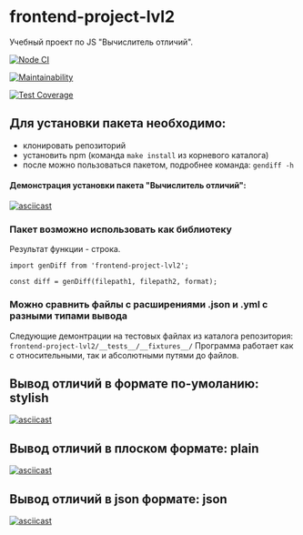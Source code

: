 # frontend-project-lvl2
Учебный проект по JS "Вычислитель отличий".

[![Node CI](https://github.com/vaideska/frontend-project-lvl2/workflows/Node%20CI/badge.svg?branch=master&kill_cache=1)](https://github.com/vaideska/frontend-project-lvl2/actions)

[![Maintainability](https://api.codeclimate.com/v1/badges/7c8b223430257fd96a46/maintainability)](https://codeclimate.com/github/vaideska/frontend-project-lvl2/maintainability)

[![Test Coverage](https://api.codeclimate.com/v1/badges/7c8b223430257fd96a46/test_coverage)](https://codeclimate.com/github/vaideska/frontend-project-lvl2/test_coverage)

## Для установки пакета необходимо:
- клонировать репозиторий
- установить npm (команда `make install` из корневого каталога)
- после можно пользоваться пакетом, подробнее команда: `gendiff -h`

#### Демонстрация установки пакета "Вычислитель отличий":

[![asciicast](https://asciinema.org/a/KoGvhhjKS0ySG8lJr2g2obUel.svg)](https://asciinema.org/a/KoGvhhjKS0ySG8lJr2g2obUel)

### Пакет возможно использовать как библиотеку
Результат функции - строка.

`import genDiff from 'frontend-project-lvl2';`


`const diff = genDiff(filepath1, filepath2, format);`

### Можно сравнить файлы с расширениями .json и .yml с разными типами вывода
Следующие демонтрации на тестовых файлах из каталога репозитория: `frontend-project-lvl2/__tests__/__fixtures__/`
Программа работает как с относительными, так и абсолютными путями до файлов.

## Вывод отличий в формате по-умоланию: stylish

[![asciicast](https://asciinema.org/a/CMGYBA9pLJgulJEjPqGyNnoYG.svg)](https://asciinema.org/a/CMGYBA9pLJgulJEjPqGyNnoYG)

## Вывод отличий в плоском формате: plain

[![asciicast](https://asciinema.org/a/T14CRTfLSRt4JwH0IRzh1zb28.svg)](https://asciinema.org/a/T14CRTfLSRt4JwH0IRzh1zb28)

## Вывод отличий в json формате: json

[![asciicast](https://asciinema.org/a/pc8aDawD9c2qRhq6r1ldQ9exN.svg)](https://asciinema.org/a/pc8aDawD9c2qRhq6r1ldQ9exN)
